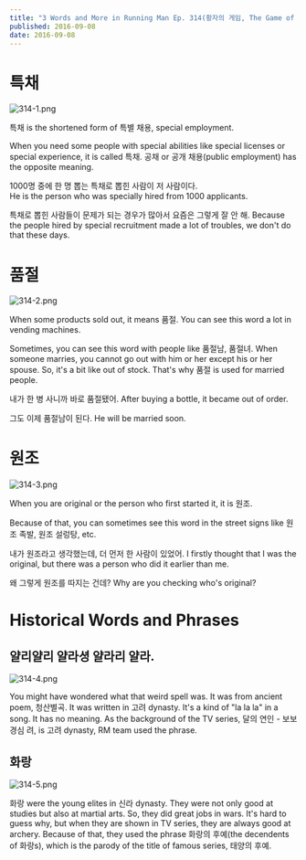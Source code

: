 ```yaml
---
title: "3 Words and More in Running Man Ep. 314(황자의 게임, The Game of Emperor's Throne)"
published: 2016-09-08
date: 2016-09-08
---
```

#  특채

![314-1.png ](/images/314-1.png ) 

특채 is the shortened form of 특별 채용, special employment. 

When you need some people with special abilities like special licenses or special experience, it is called 특채. 공채 or 공개 채용(public employment) has the opposite meaning. 

1000명 중에 한 명 뽑는 특채로 뽑힌 사람이 저 사람이다.  
He is the person who was specially hired from 1000 applicants. 

특채로 뽑힌 사람들이 문제가 되는 경우가 많아서 요즘은 그렇게 잘 안 해. 
Because the people hired by special recruitment made a lot of troubles, we don't do that these days. 

#  품절

![314-2.png ](/images/314-2.png ) 

When some products sold out, it means 품절. You can see this word a lot in vending machines. 

Sometimes, you can see this word with people like 품절남, 품절녀. When someone marries, you cannot go out with him or her except his or her spouse. So, it's a bit like out of stock. That's why 품절 is used for married people. 

내가 한 병 사니까 바로 품절됐어. 
After buying a bottle, it became out of order. 

그도 이제 품절남이 된다. 
He will be married soon. 


#  원조

![314-3.png ](/images/314-3.png ) 

When you are original or the person who first started it, it is 원조. 

Because of that, you can sometimes see this word in the street signs like 원조 족발, 원조 설렁탕, etc. 

내가 원조라고 생각했는데, 더 먼저 한 사람이 있었어. 
I firstly thought that I was the original, but there was a person who did it earlier than me. 

왜 그렇게 원조를 따지는 건데?
Why are you checking who's original?



#  Historical Words and Phrases

##  얄리얄리 얄라셩 얄라리 얄라. 

![314-4.png ](/images/314-4.png ) 

You might have wondered what that weird spell was. It was from ancient poem, 청산별곡. It was written in 고려 dynasty. It's a kind of "la la la" in a song. It has no meaning. As the background of the TV series, 달의 연인 - 보보경심 려, is 고려 dynasty, RM team used the phrase. 

##  화랑

![314-5.png ](/images/314-5.png )

화랑 were the young elites in 신라 dynasty. They were not only good at studies but also at martial arts. So, they did great jobs in wars. It's hard to guess why, but when they are shown in TV series, they are always good at archery. Because of that, they used the phrase 화랑의 후예(the decendents of 화랑s), which is the parody of the title of famous series, 태양의 후예.

